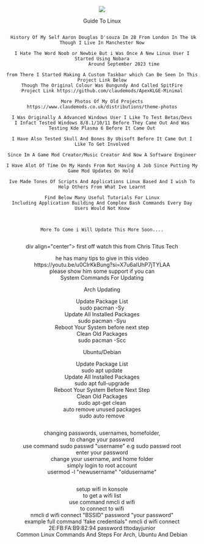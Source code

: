 <p align="center">
<img src="https://i.postimg.cc/7LwstxCz/me.webp">	



<div align="center">
Guide To Linux

  
```

 History Of My Self Aaron Douglas D'souza Im 28 From London In The Uk Though I Live In Manchester Now

I Hate The Word Noob or Newbie But i Was Once A New Linux User I Started Using Nobara
                 Around September 2023 time 

from There I Started Making A Custom Taskbar which Can Be Seen In This Project Link Below
Though The Original Colour Was Bungundy And Called SpitFire
Project Link https://github.com/claudemods/ApexKLGE-Minimal

More Photos Of My Old Projects https://www.claudemods.co.uk/distributions/theme-photos

I Was Originally A Advanced Windows User I Like To Test Betas/Devs
I Infact Tested Windows 8/8.1/10/11 Before They Came Out And Was Testing Kde Plasma 6 Before It Came Out

I Have Also Tested Skull And Bones By Ubisoft Before It Came Out I Like To Get Involved

Since Im A Game Mod Creator/Music Creator And Now A Software Engineer

I Have Alot Of Time On My Hands From Not Having A Job Since Putting My Game Mod Updates On Hold 

Ive Made Tones Of Scripts And Applications Linux Based And I wish To Help Others From What Ive Learnt

Find Below Many Useful Tutorials For Linux
Including Application Building And Complex Bash Commands Every Day Users Would Not Know



More To Come i Will Update This More Soon....
  

```
div align="center">
first off watch this from Chris Titus Tech 
<div align="center">
he has many tips to give in this video 
<div align="center">
https://youtu.be/u0CIrKkBung?si=X7u6aIUhP7jTYLAA
<div align="center">
please show him some support if you can




<div align="center">
System Commands For Updating
<div align="center"> 


Arch Updating
<div align="center">
Update Package List
<div align="center">
  sudo pacman -Sy
<div align="center">
  Update All Installed Packages
<div align="center">
sudo pacman -Syu
<div align="center">
Reboot Your System before next step
<div align="center">
  Clean Old Packages
  <div align="center">
sudo pacman -Scc

Ubuntu/Debian
<div align="center">
  Update Package List
<div align="center">
sudo apt update
  <div align="center">
    Update All Installed Packages
<div align="center">
sudo apt full-upgrade
<div align="center">
Reboot Your System Before Next Step
<div align="center">
Clean Old Packages
<div align="center">
sudo apt-get clean
<div align="center">
auto remove unused packages
<div align="center">
sudo auto remove




```

```




<div align="center">
changing passwords, usernames, homefolder,
<div align="center">
to change your password
  <div align="center">
use command sudo passwd "username" e.g sudo passwd root
    <div align="center">
enter your password
<div align="center">

<div align="center">
change your username, and home folder
  <div align="center">
simply login to root account
    <div align="center">
usermod -l "newusername" "oldusername"





```

```

<div align="center">
setup wifi in konsole 
  <div align="center">
to get a wifi list 
    <div align="center">
use command nmcli d wifi 
<div align="center">


<div align="center">
to connect to wifi
  <div align="center">
nmcli d wifi connect "BSSID" password "your password"
    <div align="center">
example full command 'fake credentials" nmcli d wifi connect 2E:FB:FA:B9:82:94 password tttodayjunior
<div align="center">

<div align="center">
Common Linux Commands And Steps For Arch, Ubuntu And Debian


